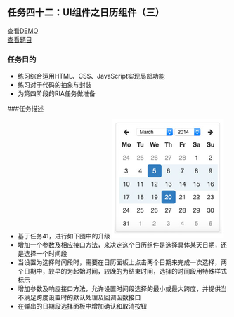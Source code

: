 ## 任务四十二：UI组件之日历组件（三）
[查看DEMO]()<br>
[查看题目](http://ife.baidu.com/2016/task/detail?taskId=42)

### 任务目的
* 练习综合运用HTML、CSS、JavaScript实现局部功能
* 练习对于代码的抽象与封装
* 为第四阶段的RIA任务做准备

###任务描述
* 基于任务41，进行如下图中的升级
![](https://github.com/cjlalala/2016-IFE/blob/master/phase03/task42/task42.jpg)
* 增加一个参数及相应接口方法，来决定这个日历组件是选择具体某天日期，还是选择一个时间段
* 当设置为选择时间段时，需要在日历面板上点击两个日期来完成一次选择，两个日期中，较早的为起始时间，较晚的为结束时间，选择的时间段用特殊样式标示
* 增加参数及响应接口方法，允许设置时间段选择的最小或最大跨度，并提供当不满足跨度设置时的默认处理及回调函数接口
* 在弹出的日期段选择面板中增加确认和取消按钮
